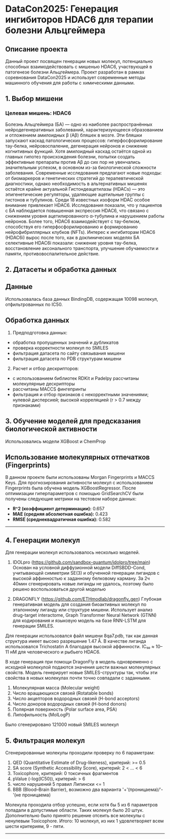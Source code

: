 #  DataCon2025: Генерация ингибиторов HDAC6 для терапии болезни Альцгеймера
## Описание проекта
Данный проект посвящен генерации новых молекул, потенциально способных взаимодействовать с мишенью HDAC6, участвующей в патогенезе болезни Альцгеймера. Проект разработан в рамках соревнования DataCon2025 и использует современные методы машинного обучения для работы с химическими данными.
##  1. Выбор мишени
###  Целевая мишень: **HDAC6**
Болезнь Альцгеймера (БА) — одно из наиболее распространённых нейродегенеративных заболеваний, характеризующееся образованием и отложением амилоидных β (Aβ) бляшек в мозге. Эти бляшки запускают каскад патологических процессов: гиперфосфорилирование тау-белка, нейровоспаление, дегенерация нейронов и снижение когнитивных функций.
Хотя амилоидный каскад остаётся одной из главных гипотез происхождения болезни, попытки создать эффективные препараты против Aβ до сих пор не увенчались значительным успехом, в основном из-за биологической сложности заболевания. Современные исследования предлагают новые подходы: от биомаркеров и генетических стратегий до терапевтической диагностики, однако необходимость в альтернативных мишенях остаётся крайне актуальной
Гистондеацетилазы (HDACs) — это эпигенетические регуляторы, удаляющие ацетильные группы с гистонов и тубулинов. Среди 18 известных изоформ HDAC особое внимание привлекает HDAC6. Исследования показали, что у пациентов с БА наблюдается повышенная экспрессия HDAC6, что связано с снижением уровня ацетилированного α-тубулина и нарушением работы нейронов. Более того, HDAC6 взаимодействует с тау-белком, способствуя его гиперфосфорилированию и формированию нейрофибриллярных клубков (NFTs). Интерес к ингибиторам HDAC6 (HDAC6i) вырос после того, как в доклинических моделях БА селективные HDAC6i показали: снижение уровня тау-белка, восстановление аксонального транспорта, улучшение обучаемости и памяти, противовоспалительное действие.

##  2. Датасеты и обработка данных
## Данные
Использовалась база данных BindingDB, содержащая 10098 молекул, отфильтрованных по IC50.
## Обработка данных
1) Предподготовка данных:
- обработка пропущенных значений и дубликатов
- проверка корректности молекул по SMILES
- фильтрация датасета по сайту связывания мишени
- фильтрация датасета по PDB структурам мишени
2) Расчет и отбор дескрипторов:
- с использованием библиотек RDKit и Padelpy рассчитаны молекулярные дескрипторы
- рассчитаны MACCS фингепринты
- фильтрация и отбор признаков с некорректными значениями;
нулевой дисперсией; высокой корреляцией (r > 0.7 между признаками)

##  3. Обучение моделей для предсказания биологической активности
Использовались модели XGBoost и ChemProp

## Использование молекулярных отпечатков (Fingerprints)
В данном проекте были использованы Morgan Fingerprints и MACCS Keys.
Для прогнозирования активности молекул с использованием Fingerprints была обучена модель XGBoostRegressor. После оптимизации гиперпараметров с помощью GridSearchCV были получены следующие метрики на тестовом наборе данных:

*   **R^2 (коэффициент детерминации):** 0.657
*   **MAE (средняя абсолютная ошибка):** 0.423
*   **RMSE (среднеквадратичная ошибка):** 0.582
---
##  4. Генерации молекул
Для генерации молекул использовалось несколько моделей.

1) IDOLpro (https://github.com/sandbox-quantum/idolpro/tree/main)
Основан на условной диффузионной модели DiffSBDD-Cond, учитывающей симметрии SE(3) и обученной генерации лигандов с высокой аффинностью к заданному белковому карману. За 2ч 40мин сгенерировать новые лиганды не удалось, поэтому было решено воспользоваться другой моделью
 
2) DRAGONFLY (https://github.com/ETHmodlab/dragonfly_gen)
Глубокая генеративная модель для создания биоактивных молекул по эталонному лиганду или структуре мишени. Использует анализ drug-target interactome, Graph Transformer Neural Network (GTNN) для кодирования и языковую модель на базе RNN-LSTM для генерации SMILES.

Для генерации использовался файл мишени 8qa7.pdb, так как данная структура имеет высоко разрешение 1.47 Å. В качестве лиганда использовался Trichostatin A благодаря высокой аффинности. IC₅₀ ≈ 10–11 нМ для человеческого и рыбьего HDAC6.

В ходе генерация при помощи DragonFly в модель одновременно с исходной молекулой подаются значения шести важных молекулярных свойств. Модель генерирует новые SMILES-структуры так, чтобы эти свойства в новых молекулах почти точно совпадали с заданными.
1) Молекулярная масса (Molecular weight)
2) Число вращающихся связей (Rotatable bonds)
3) Число акцепторов водородных связей (H-bond acceptors)
4) Число доноров водородных связей (H-bond donors)
5) Полярная поверхность (Polar surface area, PSA)
6) Липофильность (MolLogP)

Было сгенерировано 121000 новый SMILES молекул

##  5. Фильтрация молекул
Сгенерированные молекулы проходили проверку по 6 параметрам: 
1) QED (Quantitative Estimate of Drug-likeness), критерий: >= 0.5
2) SA score (Synthetic Accessibility Score), критерий: 2 < ... < 6
3) Toxicophore, критерий: 0 токсичных фрагментов
4) pValue (-log(IC50)), критерий: > 6
5) число нарушений 5 правил Липински <= 1
6) BBB (Blood–Brain Barrier), возможно два варианта '+'(проницаема)/'-'(не проницаема)

Молекула проходила отбор успешно, если хотя бы 5 из 6 параметров попадали в допустимые области. Таких молекул было 20 штук.
Дополнительно было принято решение отсеить все молекулы с ненулевым Toxicophore. Итого: 10 молекул, из них 1 удовлетворяет всем шести критериям, 9 - пяти. 





---
